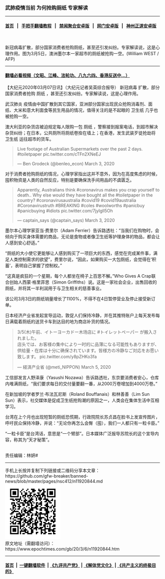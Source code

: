 ### 武肺疫情当前 为何抢购厕纸 专家解读
------------------------

#### [首页](https://github.com/gfw-breaker/banned-news/blob/master/README.md) &nbsp;&nbsp;|&nbsp;&nbsp; [手把手翻墙教程](https://github.com/gfw-breaker/guides/wiki) &nbsp;&nbsp;|&nbsp;&nbsp; [禁闻聚合安卓版](https://github.com/gfw-breaker/bn-android) &nbsp;&nbsp;|&nbsp;&nbsp; [网门安卓版](https://github.com/oGate2/oGate) &nbsp;&nbsp;|&nbsp;&nbsp; [神州正道安卓版](https://github.com/SzzdOgate/update) 



<div><img alt="" class="aligncenter wp-post-image" src="https://i.epochtimes.com/assets/uploads/2020/03/000_1PM3TQ-600x400.jpg"/>
<div class="red16 caption">
 <p>
  新冠病毒扩散，部分国家消费者抢购厕纸，甚至还引发纠纷。专家解读说，这是心理作用。图为3月5日，澳洲墨尔本一家超市的厕纸被抢购一空。(William WEST / AFP)
 </p>
</div>
</div><hr/>

#### [翻墙必看视频（文昭、江峰、法轮功、八九六四、香港反送中...）](https://github.com/gfw-breaker/banned-news/blob/master/pages/link3.md)

<div><p>
 【大纪元2020年03月07日讯】（大纪元记者吴英综合报导）
 <ok href="https://www.epochtimes.com/gb/tag/%E6%96%B0%E5%86%A0%E7%97%85%E6%AF%92.html">
  新冠病毒
 </ok>
 扩散，部分国家消费者抢购
 <ok href="https://www.epochtimes.com/gb/tag/%E5%8E%95%E7%BA%B8.html">
  厕纸
 </ok>
 ，甚至还引发纠纷。专家解读说，这是心理作用。
</p>
<p>
 <ok href="https://www.epochtimes.com/gb/tag/%E6%AD%A6%E6%B1%89%E8%82%BA%E7%82%8E.html">
  武汉肺炎
 </ok>
 疫情由中国扩散到其它国家，亚洲部分国家出现民众抢购消毒剂、面纸、大米和意大利面食等民生用品的情况，值得关注的是不起眼的
 <ok href="https://www.epochtimes.com/gb/tag/%E5%8D%AB%E7%94%9F%E7%BA%B8.html">
  卫生纸
 </ok>
 几乎也被抢购一空。
</p>
<p>
 澳大利亚的杂货店被迫规定每人限购一包
 <ok href="https://www.epochtimes.com/gb/tag/%E5%8E%95%E7%BA%B8.html">
  厕纸
 </ok>
 ，警察接到报案电话，到超市解决杂货纠纷；在日本，公共厕所将厕纸卷拴在墙上；在香港，发生武装歹徒抢劫将
 <ok href="https://www.epochtimes.com/gb/tag/%E5%8D%AB%E7%94%9F%E7%BA%B8.html">
  卫生纸
 </ok>
 运往超市的货车。
</p>
<p>
</p>
<blockquote class="twitter-tweet">
 <p dir="ltr" lang="en">
  Live footage of Australian Supermarkets over the past 2 days.
  <ok href="https://twitter.com/hashtag/toiletpaper?src=hash&amp;ref_src=twsrc%5Etfw">
   #toiletpaper
  </ok>
  <ok href="https://t.co/cTFn2XNeEJ">
   pic.twitter.com/cTFn2XNeEJ
  </ok>
 </p>
 <p>
  — Ben Grodeck (@benleo_econ)
  <ok href="https://twitter.com/benleo_econ/status/1234766137969102848?ref_src=twsrc%5Etfw">
   March 3, 2020
  </ok>
 </p>
</blockquote>
<p>
 <p>
 </p>
 <p>
  对于消费者抢购厕纸的情况，心理学家指出这并不意外，因为在高度焦虑的时候，囤积物资是人类的自然反应，特别是要确保洗手间用品的不虞匮乏。
 </p>
 <p>
 </p>
 <blockquote class="twitter-tweet">
  <p dir="ltr" lang="en">
   Apparently, Australians think
   <ok href="https://twitter.com/hashtag/coronavirus?src=hash&amp;ref_src=twsrc%5Etfw">
    #coronavirus
   </ok>
   makes you crap yourself to death.. Why else would they have bought all the
   <ok href="https://twitter.com/hashtag/toiletpaper?src=hash&amp;ref_src=twsrc%5Etfw">
    #toiletpaper
   </ok>
   in the country?
   <ok href="https://twitter.com/hashtag/coronavirusaustralia?src=hash&amp;ref_src=twsrc%5Etfw">
    #coronavirusaustralia
   </ok>
   <ok href="https://twitter.com/hashtag/covid19?src=hash&amp;ref_src=twsrc%5Etfw">
    #covid19
   </ok>
   <ok href="https://twitter.com/hashtag/covid19australia?src=hash&amp;ref_src=twsrc%5Etfw">
    #covid19australia
   </ok>
   <ok href="https://twitter.com/hashtag/Coronavirustruth?src=hash&amp;ref_src=twsrc%5Etfw">
    #Coronavirustruth
   </ok>
   <ok href="https://twitter.com/hashtag/BREAKING?src=hash&amp;ref_src=twsrc%5Etfw">
    #BREAKING
   </ok>
   <ok href="https://twitter.com/hashtag/coles?src=hash&amp;ref_src=twsrc%5Etfw">
    #coles
   </ok>
   <ok href="https://twitter.com/hashtag/woolworths?src=hash&amp;ref_src=twsrc%5Etfw">
    #woolworths
   </ok>
   <ok href="https://twitter.com/hashtag/panicbuy?src=hash&amp;ref_src=twsrc%5Etfw">
    #panicbuy
   </ok>
   <ok href="https://twitter.com/hashtag/panicbuying?src=hash&amp;ref_src=twsrc%5Etfw">
    #panicbuying
   </ok>
   <ok href="https://twitter.com/hashtag/idiots?src=hash&amp;ref_src=twsrc%5Etfw">
    #idiots
   </ok>
   <ok href="https://t.co/7jyIgll5Oh">
    pic.twitter.com/7jyIgll5Oh
   </ok>
  </p>
  <p>
   — captain_says (@captain_says)
   <ok href="https://twitter.com/captain_says/status/1234703055381135362?ref_src=twsrc%5Etfw">
    March 3, 2020
   </ok>
  </p>
 </blockquote>
 <p>
  <p>
   墨尔本心理学家亚当‧费里尔（Adam Ferrier）告诉路透社：“当我们在购物时，会倾向于购买身体需要的商品，无论是食物或者像卫生纸等护理身体的物品，都会让人感到安心舒适。”
  </p>
  <p>
   “厕纸的大小使它更能够让人感到购买了一项巨大的东西，感觉在完成某件事，满足人类控制需求的欲望”，费里尔说，“因此，如果购买一大包厕纸，会觉得在‘积蓄’，表明自己掌握了控制权。”
  </p>
  <p>
   “这真是疯狂的一个星期，每个人都坐在椅子上百思不解。”Who Gives A Crap联合创始人西蒙‧格里菲思（Simon Griffiths）说。这是一家社会企业，出售回收的厕纸，并将其一半利润用于与卫生相关的慈善事业。
  </p>
  <p>
   该公司3月3日的厕纸销量增长了1100%，不得不在4日暂停营业及停止接受新订单。
  </p>
  <p>
   日本经济产业省发起宣导运动，敦促人们保持冷静，并在其推特账户上每天发布每日满载着厕纸的送货卡车到达目的地为商店补货的情况。
  </p>
  <p>
  </p>
  <blockquote class="twitter-tweet">
   <p dir="ltr" lang="ja">
    3/5(木)午前、イトーヨーカドー木场店に
    <ok href="https://twitter.com/hashtag/%E3%83%88%E3%82%A4%E3%83%AC%E3%83%83%E3%83%88%E3%83%9A%E3%83%BC%E3%83%91%E3%83%BC?src=hash&amp;ref_src=twsrc%5Etfw">
     #トイレットペーパー
    </ok>
    が搬入されました。
    <br/>
    店头では、お客様の集中により一时的に品薄になる可能性もありますが、供给量・在库は十分に确保されています。皆様方の冷静なご対応をお愿い致します。
    <ok href="https://t.co/y8pZHKo3fa">
     pic.twitter.com/y8pZHKo3fa
    </ok>
   </p>
   <p>
    — 経済产业省 (@meti_NIPPON)
    <ok href="https://twitter.com/meti_NIPPON/status/1235429375329193984?ref_src=twsrc%5Etfw">
     March 5, 2020
    </ok>
   </p>
  </blockquote>
  <p>
   <p>
   </p>
   <p>
    工信部发言人野泽康（Yasushi Nozawa）告诉路透社，东京要消费者安心，仓库内堆满厕纸，“我们要求每日的交付量要翻一番，从2000万卷增加到4000万卷。”
   </p>
   <p>
    在新加坡的学者罗兰‧布法瓦尼斯（Roland Bouffanais）和林善善（Lim Sun Sun）表示，社交媒体是促成卫生纸抢购潮的原因之一，人类会在集体生活中互相学习。
   </p>
   <p>
    台湾在上个月也出现短暂的厕纸恐慌期，行政院院长苏贞昌在脸书上发宣传图片，呼吁民众保持冷静，并说：“无论你再怎么会臀（囤），我们一人都只有一粒卡臣。”
   </p>
   <p>
   </p>
   <p>
    “一粒卡臣”是台湾话，意思是“一个臂部”。日本媒体广泛报导苏院长的这个宣导内容，称其为“天才秘策”。
   </p>
   <p>
    <br/>
    责任编辑：林妍#
   </p>
  </p>
 </p>
</p></div>
<hr/>
手机上长按并复制下列链接或二维码分享本文章：<br/>
https://github.com/gfw-breaker/banned-news/blob/master/pages/nsc412/n11920844.md <br/>
<a href='https://github.com/gfw-breaker/banned-news/blob/master/pages/nsc412/n11920844.md'><img src='https://github.com/gfw-breaker/banned-news/blob/master/pages/nsc412/n11920844.md.png'/></a> <br/>
原文地址（需翻墙访问）：https://www.epochtimes.com/gb/20/3/6/n11920844.htm


------------------------
#### [首页](https://github.com/gfw-breaker/banned-news/blob/master/README.md) &nbsp;|&nbsp; [一键翻墙软件](https://github.com/gfw-breaker/nogfw/blob/master/README.md) &nbsp;| [《九评共产党》](https://github.com/gfw-breaker/9ping.md/blob/master/README.md#九评之一评共产党是什么) | [《解体党文化》](https://github.com/gfw-breaker/jtdwh.md/blob/master/README.md) | [《共产主义的终极目的》](https://github.com/gfw-breaker/gczydzjmd.md/blob/master/README.md)


<img src='http://gfw-breaker.win/banned-news/pages/nsc412/n11920844.md' width='0px' height='0px'/>
